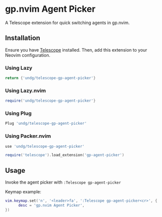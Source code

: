 # gp.nvim Agent Picker

A Telescope extension for quick switching agents in gp.nvim.

## Installation

Ensure you have [Telescope](https://github.com/nvim-telescope/telescope.nvim) installed. Then, add this extension to your Neovim configuration.

### Using Lazy

```lua
return {'undg/telescope-gp-agent-picker'}
```

### Using Lazy.nvim
```lua
require('undg/telescope-gp-agent-picker'}
```

### Using Plug

```lua
Plug 'undg/telescope-gp-agent-picker'
```

### Using Packer.nvim

```lua
use 'undg/telescope-gp-agent-picker'
```

```lua
require('telescope').load_extension('gp-agent-picker')
```

## Usage

Invoke the agent picker with `:Telescope gp-agent-picker`

Keymap example:

```lua
vim.keymap.set('n', '<leader>fa', ':Telescope gp-agent-picker<cr>', {
      desc = 'gp.nvim Agent Picker',
})
```
